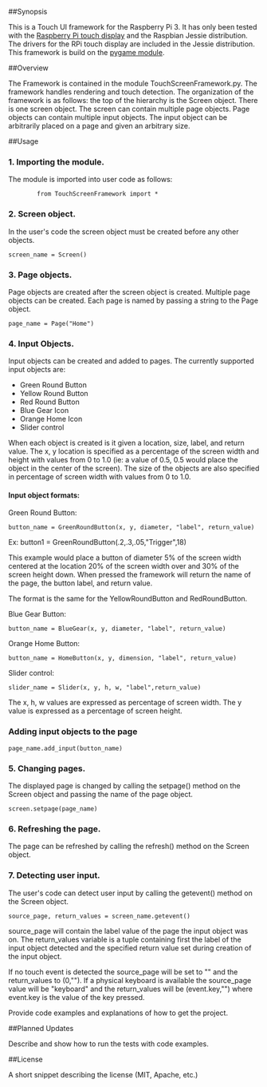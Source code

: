 ##Synopsis

This is a Touch UI framework for the Raspberry Pi 3. It has only been tested with the [Raspberry Pi touch display](https://www.raspberrypi.org/products/raspberry-pi-touch-display/) and the Raspbian Jessie distribution.
The drivers for the RPi touch display are included in the Jessie distribution. This framework is build on the [pygame module](http://www.pygame.org/lofi.html).

##Overview

The Framework is contained in the module TouchScreenFramework.py. The framework handles rendering and touch detection. The organization of the framework is as follows: the top of the hierarchy is the Screen object. There is one screen object. The screen can contain multiple page objects. Page objects can contain multiple input objects. The input object can be arbitrarily placed on a page and given an arbitrary size.

##Usage

###   1. Importing the module.

The module is imported into user code as follows:

```        from TouchScreenFramework import *```

###   2. Screen object.

In the user's code the screen object must be created before any other objects.

```screen_name = Screen()```

###   3. Page objects.

Page objects are created after the screen object is created. Multiple page objects can be created. Each page is named by passing a string to the Page object.

```page_name = Page("Home")```

###   4. Input Objects.

Input objects can be created and added to pages. The currently supported input objects are:

* Green Round Button
* Yellow Round Button
* Red Round Button
* Blue Gear Icon
* Orange Home Icon
* Slider control

When each object is created is it given a location, size, label, and return value. The x, y location is specified as a percentage of the screen width and height with values from 0 to 1.0 (ie: a value of 0.5, 0.5 would place the object in the center of the screen). The size of the objects are also specified in percentage of screen width with values from 0 to 1.0.

#### Input object formats:

Green Round Button:

```button_name = GreenRoundButton(x, y, diameter, "label", return_value)```

Ex: button1 = GreenRoundButton(.2,.3,.05,"Trigger",18)

This example would place a button of diameter 5% of the screen width centered at the location 20% of the screen width over and 30% of the screen height down. When pressed the framework will return the name of the page, the button label, and return value.

The format is the same for the YellowRoundButton and RedRoundButton.


Blue Gear Button:

```button_name = BlueGear(x, y, diameter, "label", return_value)```

Orange Home Button:

```button_name = HomeButton(x, y, dimension, "label", return_value)```

Slider control:

```slider_name = Slider(x, y, h, w, "label",return_value)```

The x, h, w values are expressed as percentage of screen width. The y value is expressed as a percentage of screen height.

### Adding input objects to the page

```page_name.add_input(button_name)```

###   5. Changing pages.

The displayed page is changed by calling the setpage() method on the Screen object and passing the name of the page object.

```screen.setpage(page_name)```

###   6. Refreshing the page.

The page can be refreshed by calling the refresh() method on the Screen object.

###   7. Detecting user input.

The user's code can detect user input by calling the getevent() method on the Screen object.

```source_page, return_values = screen_name.getevent()```

source_page will contain the label value of the page the input object was on. The return_values variable is a tuple containing first the label of the input object detected and the specified return value set during creation of the input object.

If no touch event is detected the source_page will be set to "" and the return_values to (0,""). If a physical keyboard is available the source_page value will be "keyboard" and the return_values will be (event.key,"") where event.key is the value of the key pressed.

Provide code examples and explanations of how to get the project.

##Planned Updates

Describe and show how to run the tests with code examples.

##License

A short snippet describing the license (MIT, Apache, etc.)
